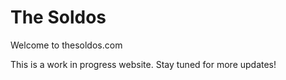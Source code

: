 # The Soldos

Welcome to thesoldos.com

This is a work in progress website. Stay tuned for more updates!

<link rel="shortcut icon" type="image/x-icon" href="favicon.ico">
